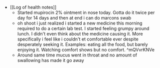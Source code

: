   * [[Log of health notes]]
    * Started mupirocin 2% ointment in nose today. Gotta do it twice per day for 14 days and then at end i can do marcons swab
    * oh shoot i just realized i started a new medicine this morning required to do a certain lab test. I started feeling grumpy around lunch. I didn't even think about the medicine causing it. More specifically i feel like i couldn't et comfortable ever despite desperately seeking it. Examples: eating all the food, but barely enjoying it. Watching comfort shows but no comfort.  ^mQVvrKNVe
    * Around same time mucus went in throat and no amount of swallowing has made it go away